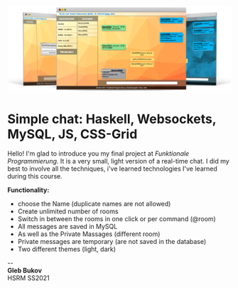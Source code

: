 ![alt text](screenshot.png "overview")  

# Simple chat: Haskell, Websockets, MySQL, JS, CSS-Grid

Hello! I'm glad to introduce you my final project at *Funktionale Programmierung*. It is a very small, light version of a real-time chat. I did my best to involve all the techniques, i've learned technologies I've learned during this course.

**Functionality:**

+ choose the Name (duplicate names are not allowed)
+ Create unlimited number of rooms
+ Switch in between the rooms in one click or per command (@room)
+ All messages are saved in MySQL
+ As well as the Private Massages (different room)
+ Private messages are temporary (аre not saved in the database)
+ Two different themes (light, dark)

--  
**Gleb Bukov**  
HSRM SS2021
